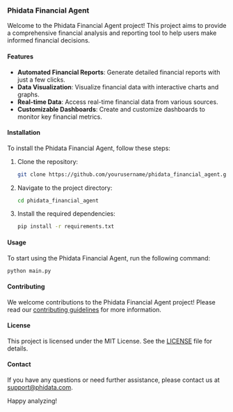 ### Phidata Financial Agent

Welcome to the Phidata Financial Agent project! This project aims to provide a comprehensive financial analysis and reporting tool to help users make informed financial decisions.

#### Features

- **Automated Financial Reports**: Generate detailed financial reports with just a few clicks.
- **Data Visualization**: Visualize financial data with interactive charts and graphs.
- **Real-time Data**: Access real-time financial data from various sources.
- **Customizable Dashboards**: Create and customize dashboards to monitor key financial metrics.

#### Installation

To install the Phidata Financial Agent, follow these steps:

1. Clone the repository:
    ```bash
    git clone https://github.com/yourusername/phidata_financial_agent.git
    ```
2. Navigate to the project directory:
    ```bash
    cd phidata_financial_agent
    ```
3. Install the required dependencies:
    ```bash
    pip install -r requirements.txt
    ```

#### Usage

To start using the Phidata Financial Agent, run the following command:
```bash
python main.py
```

#### Contributing

We welcome contributions to the Phidata Financial Agent project! Please read our [contributing guidelines](CONTRIBUTING.md) for more information.

#### License

This project is licensed under the MIT License. See the [LICENSE](LICENSE) file for details.

#### Contact

If you have any questions or need further assistance, please contact us at support@phidata.com.

Happy analyzing!